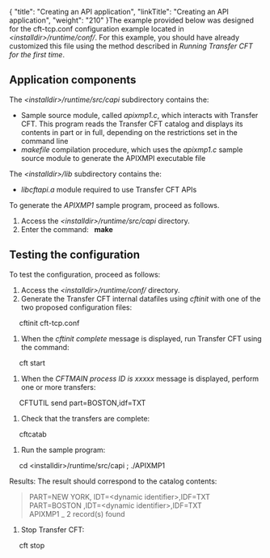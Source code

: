 {
    "title": "Creating  an API application",
    "linkTitle": "Creating an API application",
    "weight": "210"
}The example provided below was designed for the <span class="bold_in_para">cft-tcp.conf</span> configuration example located in *&lt;installdir>/runtime/conf/*. For
this example, you should have already customized this file using the method described in *Running
<span class="mc-variable axway_variables.Component_Short_Name variable">Transfer CFT</span> for the first time*.

## Application components

The *&lt;installdir>/runtime/src/capi* subdirectory contains the:

-   Sample source module,
    called *apixmp1.c*, which interacts with <span class="mc-variable axway_variables.Component_Short_Name variable">Transfer CFT</span>. This program
    reads the <span class="mc-variable axway_variables.Component_Short_Name variable">Transfer CFT</span> catalog and displays its contents in part or in
    full, depending on the restrictions set in the command line
-   *makefile*
    compilation procedure, which uses the *apixmp1.c* sample source module
    to generate the APIXMPI executable file

The *&lt;installdir>/lib* subdirectory contains the:

-   *libcftapi.a*
    module required to use <span class="mc-variable axway_variables.Component_Short_Name variable">Transfer CFT</span> APIs

To generate the *APIXMP1* sample program, proceed as follows.

1.  Access the *&lt;installdir>/runtime/src/capi* directory.
2.  Enter the command:  <span style="font-weight: bold;">
    <span class="code">make</span></span>

## Testing the configuration

To test the configuration, proceed as follows:

1.  Access the *&lt;installdir>/runtime/conf/* directory.
2.  Generate the <span class="mc-variable axway_variables.Component_Short_Name variable">Transfer CFT</span> internal datafiles
    using *cftinit* with one of the two proposed configuration files:

     cftinit cft-tcp.conf

1.  When the *cftinit complete*
    message is displayed, run <span class="mc-variable axway_variables.Component_Short_Name variable">Transfer CFT</span> using the command:

     cft start

1.  When the *CFTMAIN process
    ID is xxxxx* message is displayed, perform one or more transfers:

     CFTUTIL send part=BOSTON,idf=TXT

1.  Check that the transfers are
    complete:

     cftcatab

1.  Run the sample program:

     cd &lt;installdir>/runtime/src/capi ; ./APIXMP1

<span class="bold_in_para">Results</span>: The result should correspond to the catalog contents:

> PART=NEW YORK, IDT=&lt;dynamic identifier>,IDF=TXT  
> PART=BOSTON ,IDT=&lt;dynamic identifier>,IDF=TXT  
> APIXMP1 \_ 2 record(s) found

1.  Stop <span class="mc-variable axway_variables.Component_Short_Name variable">Transfer CFT</span>:

     cft stop
